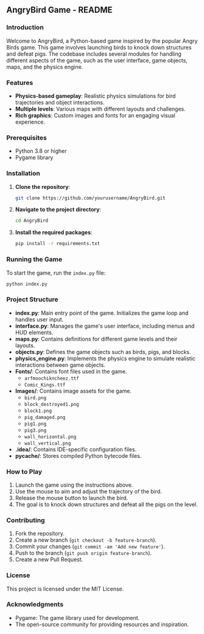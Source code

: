 ## AngryBird Game - README

### Introduction
Welcome to AngryBird, a Python-based game inspired by the popular Angry Birds game. This game involves launching birds to knock down structures and defeat pigs. The codebase includes several modules for handling different aspects of the game, such as the user interface, game objects, maps, and the physics engine.

### Features
- **Physics-based gameplay**: Realistic physics simulations for bird trajectories and object interactions.
- **Multiple levels**: Various maps with different layouts and challenges.
- **Rich graphics**: Custom images and fonts for an engaging visual experience.

### Prerequisites
- Python 3.8 or higher
- Pygame library

### Installation
1. **Clone the repository**:
   ```bash
   git clone https://github.com/yourusername/AngryBird.git
   ```
2. **Navigate to the project directory**:
   ```bash
   cd AngryBird
   ```
3. **Install the required packages**:
   ```bash
   pip install -r requirements.txt
   ```

### Running the Game
To start the game, run the `index.py` file:
```bash
python index.py
```

### Project Structure
- **index.py**: Main entry point of the game. Initializes the game loop and handles user input.
- **interface.py**: Manages the game's user interface, including menus and HUD elements.
- **maps.py**: Contains definitions for different game levels and their layouts.
- **objects.py**: Defines the game objects such as birds, pigs, and blocks.
- **physics_engine.py**: Implements the physics engine to simulate realistic interactions between game objects.
- **Fonts/**: Contains font files used in the game.
  - `arfmoochikncheez.ttf`
  - `Comic_Kings.ttf`
- **Images/**: Contains image assets for the game.
  - `bird.png`
  - `block_destroyed1.png`
  - `block1.png`
  - `pig_damaged.png`
  - `pig1.png`
  - `pig3.png`
  - `wall_horizontal.png`
  - `wall_vertical.png`
- **.idea/**: Contains IDE-specific configuration files.
- **__pycache__/**: Stores compiled Python bytecode files.

### How to Play
1. Launch the game using the instructions above.
2. Use the mouse to aim and adjust the trajectory of the bird.
3. Release the mouse button to launch the bird.
4. The goal is to knock down structures and defeat all the pigs on the level.

### Contributing
1. Fork the repository.
2. Create a new branch (`git checkout -b feature-branch`).
3. Commit your changes (`git commit -am 'Add new feature'`).
4. Push to the branch (`git push origin feature-branch`).
5. Create a new Pull Request.

### License
This project is licensed under the MIT License.

### Acknowledgments
- Pygame: The game library used for development.
- The open-source community for providing resources and inspiration.
